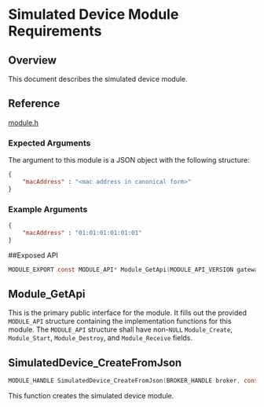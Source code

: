 # Simulated Device Module Requirements

## Overview
This document describes the simulated device module.

## Reference

[module.h](../../../../devdoc/module.md)

### Expected Arguments

The argument to this module is a JSON object with the following structure:
```json
{
    "macAddress" : "<mac address in canonical form>"
}
```
### Example Arguments
```json
{
    "macAddress" : "01:01:01:01:01:01"
}
```

##Exposed API
```c
MODULE_EXPORT const MODULE_API* Module_GetApi(MODULE_API_VERSION gateway_api_version);
```

## Module_GetApi

This is the primary public interface for the module.  It fills out the
provided `MODULE_API` structure containing the implementation functions for this
module.
The `MODULE_API` structure shall have non-`NULL` `Module_Create`, `Module_Start`, `Module_Destroy`, and `Module_Receive` fields.

## SimulatedDevice_CreateFromJson
```C
MODULE_HANDLE SimulatedDevice_CreateFromJson(BROKER_HANDLE broker, const char* configuration);
```
This function creates the simulated device module.
